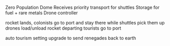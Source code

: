 Zero Population Dome
Receives priority transport for shuttles
Storage for fuel + rare metals
Drone controller

rocket lands, colonists go to port and stay there while shuttles pick them up
drones load/unload rocket
departing tourists go to port

auto tourism setting
upgrade to send renegades back to earth
